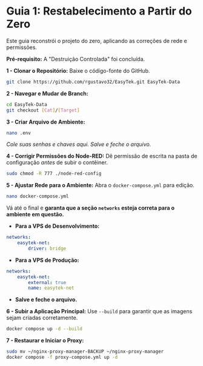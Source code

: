 # Guia 1: Restabelecimento a Partir do Zero

Este guia reconstrói o projeto do zero, aplicando as correções de rede e permissões.

**Pré-requisito:** A "Destruição Controlada" foi concluída.

**1 - Clonar o Repositório:** Baixe o código-fonte do GitHub.
```bash
git clone https://github.com/rgustavo32/EasyTek.git EasyTek-Data
```

 **2 - Navegar e Mudar de Branch:**
```bash
cd EasyTek-Data
git checkout [Cat]/[Target]
```

**3 - Criar Arquivo de Ambiente:**
```bash
nano .env
```
*Cole suas senhas e chaves aqui. Salve e feche o arquivo.*

**4 - Corrigir Permissões do Node-RED:** Dê permissão de escrita na pasta de configuração *antes* de subir o contêiner.
```bash
sudo chmod -R 777 ./node-red-config
```

**5 - Ajustar Rede para o Ambiente:** Abra o `docker-compose.yml` para edição.
```bash   
nano docker-compose.yml
```
Vá até o final e **garanta que a seção `networks` esteja correta para o ambiente em questão.**

*   **Para a VPS de Desenvolvimento:** 
```yaml
networks:
    easytek-net:
        driver: bridge
```

*   **Para a VPS de Produção:**  
```yaml
networks:
    easytek-net:
        external: true
        name: easytek-net
```
*   **Salve e feche o arquivo.**

**6 - Subir a Aplicação Principal:** Use `--build` para garantir que as imagens sejam criadas corretamente.
```bash
docker compose up -d --build
```

**7 - Restaurar e Iniciar o Proxy:**
```bash
sudo mv ~/nginx-proxy-manager-BACKUP ~/nginx-proxy-manager
docker compose -f proxy-compose.yml up -d
```
